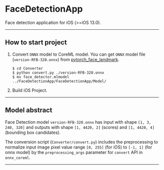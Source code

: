 # FaceDetectionApp

Face detection application for iOS (>=iOS 13.0).

---

## How to start project

1. Convert `ONNX` model to CoreML model. You can get `ONNX` model file (`version-RFB-320.onnx`) from [pytorch_face_landmark](https://github.com/cunjian/pytorch_face_landmark). 
    ```
    $ cd Converter
    $ python convert.py ./version-RFB-320.onnx
    $ mv face_detector.mlmodel ../FaceDetectionApp/FaceDetectionApp/Model/
    ```

1. Build iOS Project. 

---

## Model abstract

Face Detection model `version-RFB-320.onnx` has input with shape `[1, 3, 240, 320]` and outputs with shape `[1, 4420, 2]` (scores) and `[1, 4420, 4]` (bounding box candidates). 

The conversion script (`Converter/convert.py`) includes the preprocessing to normalize input image pixel value range `[0, 255]` (for iOS) to `[-1, 1]` (for onnx model) by the `preprocessing_args` parameter for `convert` API in `onnx_coreml`. 

---